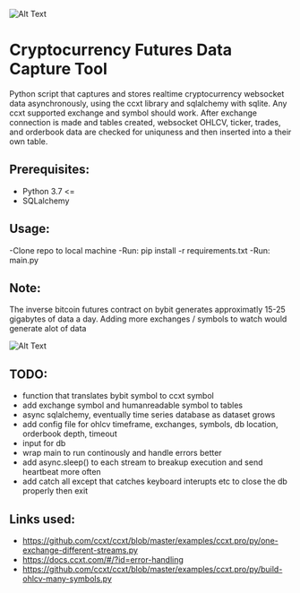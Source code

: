 ![Alt Text](https://github.com/CannedKilroy/crypto/blob/main/Assets/ccxt_resize.png)
# Cryptocurrency Futures Data Capture Tool

Python script that captures and stores realtime cryptocurrency websocket data asynchronously, using the ccxt library and sqlalchemy with sqlite. Any ccxt supported exchange and symbol should work. After exchange connection is made and tables created, websocket OHLCV, ticker, trades, and orderbook data are checked for uniquness and then inserted into a their own table.

## Prerequisites:
- Python 3.7 <=
- SQLalchemy

## Usage:
-Clone repo to local machine
-Run: pip install -r requirements.txt
-Run: main.py

## Note:
The inverse bitcoin futures contract on bybit generates approximatly 15-25 gigabytes of data a day.
Adding more exchanges / symbols to watch would generate alot of data 

![Alt Text](https://github.com/CannedKilroy/crypto/blob/main/Assets/crypto_websocket_stream_resized.png)


## TODO:
- function that translates bybit symbol to ccxt symbol
- add exchange symbol and humanreadable symbol to tables
- async sqlalchemy, eventually time series database as dataset grows
- add config file for ohlcv timeframe, exchanges, symbols, db location, orderbook depth, timeout
- input for db
- wrap main to run continously and handle errors better
- add async.sleep() to each stream to breakup execution and send heartbeat more often
- add catch all except that catches keyboard interupts etc to close the db properly then exit

## Links used:
- https://github.com/ccxt/ccxt/blob/master/examples/ccxt.pro/py/one-exchange-different-streams.py
- https://docs.ccxt.com/#/?id=error-handling
- https://github.com/ccxt/ccxt/blob/master/examples/ccxt.pro/py/build-ohlcv-many-symbols.py
